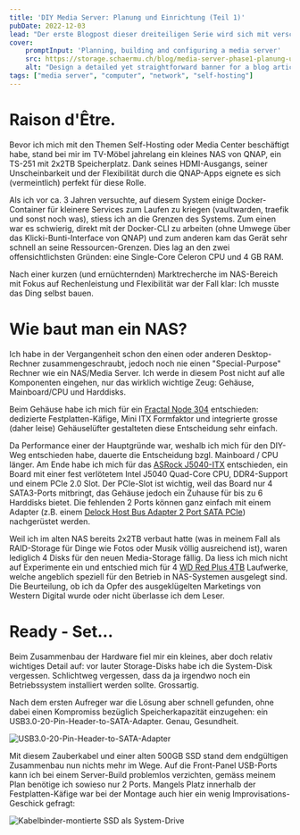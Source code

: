 ```yaml
---
title: 'DIY Media Server: Planung und Einrichtung (Teil 1)'
pubDate: 2022-12-03
lead: "Der erste Blogpost dieser dreiteiligen Serie wird sich mit verschidenen Fragen rumschlagen: Was wird hier überhaupt gebaut? Wo liegen die Vorteile eines DIY-Systems? Warum tut man sich so was an? Und warum schreibt man dann sogar noch darüber? Die Antworten auf all diese Fragen (und noch ein bisschen mehr) könnt ihr im Teil 1 nachlesen."
cover:
    promptInput: 'Planning, building and configuring a media server'
    src: https://storage.schaermu.ch/blog/media-server-phase1-planung-und-setup/header.png
    alt: "Design a detailed yet straightforward banner for a blog article, dealing with the process of planning, constructing, and setting up a media server. The image should contain discernible elements such as a server rack, a network map, and computer system components. Make sure to incorporate relevant text labels such as 'media server', 'computer', and 'network'. The color scheme should be technology-themed, utilizing cool colors like blues and grays for a professional and informative aura."
tags: ["media server", "computer", "network", "self-hosting"]
---
```

# Raison d'&Ecirc;tre.
Bevor ich mich mit den Themen Self-Hosting oder Media Center beschäftigt habe, stand bei mir im TV-Möbel jahrelang ein kleines NAS von QNAP, ein TS-251 mit 2x2TB Speicherplatz. Dank seines HDMI-Ausgangs, seiner Unscheinbarkeit und der Flexibilität durch die QNAP-Apps eignete es sich (vermeintlich) perfekt für diese Rolle.

Als ich vor ca. 3 Jahren versuchte, auf diesem System einige Docker-Container für kleinere Services zum Laufen zu kriegen (vaultwarden, traefik und sonst noch was), stiess ich an die Grenzen des Systems. Zum einen war es schwierig, direkt mit der Docker-CLI zu arbeiten (ohne Umwege über das Klicki-Bunti-Interface von QNAP) und zum anderen kam das Gerät sehr schnell an seine Ressourcen-Grenzen. Dies lag an den zwei offensichtlichsten Gründen: eine Single-Core Celeron CPU und 4 GB RAM.

Nach einer kurzen (und ernüchternden) Marktrecherche im NAS-Bereich mit Fokus auf Rechenleistung und Flexibilität war der Fall klar: Ich musste das Ding selbst bauen.

# Wie baut man ein NAS?
Ich habe in der Vergangenheit schon den einen oder anderen Desktop-Rechner zusammengeschraubt, jedoch noch nie einen "Special-Purpose" Rechner wie ein NAS/Media Server. Ich werde in diesem Post nicht auf alle Komponenten eingehen, nur das wirklich wichtige Zeug: Gehäuse, Mainboard/CPU und Harddisks.

Beim Gehäuse habe ich mich für ein [Fractal Node 304](https://www.digitec.ch/de/s1/product/fractal-node-304-mini-itx-pc-gehaeuse-353234?supplier=406802) entschieden: dedizierte Festplatten-Käfige, Mini ITX Formfaktor und integrierte grosse (daher leise) Gehäuselüfter gestalteten diese Entscheidung sehr einfach.

Da Performance einer der Hauptgründe war, weshalb ich mich für den DIY-Weg entschieden habe, dauerte die Entscheidung bzgl. Mainboard / CPU länger. Am Ende habe ich mich für das [ASRock J5040-ITX](https://www.digitec.ch/de/s1/product/asrock-j5040-bga-1090-intel-z590-mini-itx-mainboard-14065284?supplier=406802) entschieden, ein Board mit einer fest verlötetem Intel J5040 Quad-Core CPU, DDR4-Support und einem PCIe 2.0 Slot. Der PCIe-Slot ist wichtig, weil das Board nur 4 SATA3-Ports mitbringt, das Gehäuse jedoch ein Zuhause für bis zu 6 Harddisks bietet. Die fehlenden 2 Ports können ganz einfach mit einem Adapter (z.B. einem [Delock Host Bus Adapter 2 Port SATA PCIe](https://www.digitec.ch/de/s1/product/delock-host-bus-adapter-2-port-sata-pcie-storage-controller-13191725?supplier=406802)) nachgerüstet werden.

Weil ich im alten NAS bereits 2x2TB verbaut hatte (was in meinem Fall als RAID-Storage für Dinge wie Fotos oder Musik völlig ausreichend ist), waren lediglich 4 Disks für den neuen Media-Storage fällig. Da liess ich mich nicht auf Experimente ein und entschied mich für 4 [WD Red Plus 4TB](https://www.digitec.ch/de/s1/product/wd-red-plus-4-tb-35-cmr-festplatte-14726161?supplier=406802) Laufwerke, welche angeblich speziell für den Betrieb in NAS-Systemen ausgelegt sind. Die Beurteilung, ob ich da Opfer des ausgeklügelten Marketings von Western Digital wurde oder nicht überlasse ich dem Leser.

# Ready - Set...
Beim Zusammenbau der Hardware fiel mir ein kleines, aber doch relativ wichtiges Detail auf: vor lauter Storage-Disks habe ich die System-Disk vergessen. Schlichtweg vergessen, dass da ja irgendwo noch ein Betriebssystem installiert werden sollte. Grossartig.

Nach dem ersten Aufreger war die Lösung aber schnell gefunden, ohne dabei einen Kompromiss bezüglich Speicherkapazität einzugehen: ein USB3.0-20-Pin-Header-to-SATA-Adapter. Genau, Gesundheit.

![USB3.0-20-Pin-Header-to-SATA-Adapter](https://storage.schaermu.ch/blog/media-server-phase1-planung-und-setup/usb-30-20-pin-header-to-sata-adapter.jpg)

Mit diesem Zauberkabel und einer alten 500GB SSD stand dem endgültigen Zusammenbau nun nichts mehr im Wege. Auf die Front-Panel USB-Ports kann ich bei einem Server-Build problemlos verzichten, gemäss meinem Plan benötige ich sowieso nur 2 Ports. Mangels Platz innerhalb der Festplatten-Käfige war bei der Montage auch hier ein wenig Improvisations-Geschick gefragt:

![Kabelbinder-montierte SSD als System-Drive](https://storage.schaermu.ch/blog/media-server-phase1-planung-und-setup/media-server-build-side.jpg)
